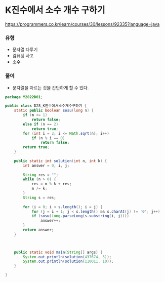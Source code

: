 # K진수에서 소수 개수 구하기
https://programmers.co.kr/learn/courses/30/lessons/92335?language=java

### 유형
- 문자열 다루기
- 컴퓨팅 사고
- 소수

### 풀이
- 문자열을 자르는 것을 간단하게 할 수 있다.
```java
package Y2022D01;

public class D28_K진수에서소수개수구하기 {
	static public boolean sosu(long n) {
		if (n <= 1)
			return false;
		else if (n == 2)
			return true;
		for (int i = 2; i <= Math.sqrt(n); i++)
			if (n % i == 0)
				return false;
		return true;
	}
	
	public static int solution(int n, int k) {
		int answer = 0, i, j;
		
		String res = "";
		while (n > 0) {
			res = n % k + res;
			n /= k;
		}
		String s = res;
		
		for (i = 0; i < s.length(); i = j) {
			for (j = i + 1; j < s.length() && s.charAt(j) != '0'; j++);
			if (sosu(Long.parseLong(s.substring(i, j))))
				answer++;
		}
		return answer;
	}

	

	public static void main(String[] args) {
		System.out.println(solution(437674, 3));
		System.out.println(solution(110011, 10));
	}

}

```